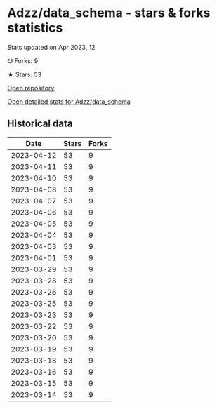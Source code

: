 # Adzz/data_schema - stars & forks statistics

Stats updated on Apr 2023, 12

☋ Forks: 9

★ Stars: 53

[Open repository](https://github.com/Adzz/data_schema)

[Open detailed stats for Adzz/data_schema](https://reviewgithub.com/rep/Adzz/data_schema)

## Historical data
| Date | Stars | Forks |
|------|-------|-------|
| 2023-04-12 | 53 | 9 | 
| 2023-04-11 | 53 | 9 | 
| 2023-04-10 | 53 | 9 | 
| 2023-04-08 | 53 | 9 | 
| 2023-04-07 | 53 | 9 | 
| 2023-04-06 | 53 | 9 | 
| 2023-04-05 | 53 | 9 | 
| 2023-04-04 | 53 | 9 | 
| 2023-04-03 | 53 | 9 | 
| 2023-04-01 | 53 | 9 | 
| 2023-03-29 | 53 | 9 | 
| 2023-03-28 | 53 | 9 | 
| 2023-03-26 | 53 | 9 | 
| 2023-03-25 | 53 | 9 | 
| 2023-03-23 | 53 | 9 | 
| 2023-03-22 | 53 | 9 | 
| 2023-03-20 | 53 | 9 | 
| 2023-03-19 | 53 | 9 | 
| 2023-03-18 | 53 | 9 | 
| 2023-03-16 | 53 | 9 | 
| 2023-03-15 | 53 | 9 | 
| 2023-03-14 | 53 | 9 | 

